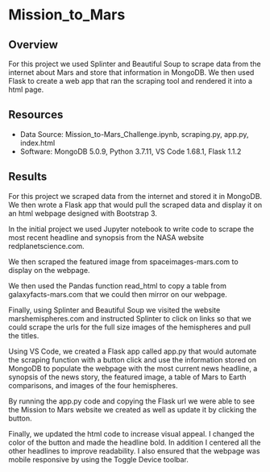 # Mission_to_Mars

## Overview

For this project we used Splinter and Beautiful Soup to scrape data from the internet about Mars and store that information in MongoDB. We then used Flask to create a web app that ran the scraping tool and rendered it into a html page.

## Resources

- Data Source: Mission_to-Mars_Challenge.ipynb, scraping.py, app.py, index.html
- Software: MongoDB 5.0.9, Python 3.7.11, VS Code 1.68.1, Flask 1.1.2

## Results

For this project we scraped data from the internet and stored it in MongoDB. We then wrote a Flask app that would pull the scraped data and display it on an html webpage designed with Bootstrap 3.


In the initial project we used Jupyter notebook to write code to scrape the most recent headline and synopsis from the NASA website redplanetscience.com.

We then scraped the featured image from spaceimages-mars.com to display on the webpage.

We then used the Pandas function read_html to copy a table from galaxyfacts-mars.com that we could then mirror on our webpage.

Finally, using Splinter and Beautiful Soup we visited the website marshemispheres.com and instructed Splinter to click on links so that we could scrape the urls for the full size images of the hemispheres and pull the titles.

Using VS Code, we created a Flask app called app.py that would automate the scraping function with a button click and use the information stored on MongoDB to populate the webpage with the most current news headline, a synopsis of the news story, the featured image, a table of Mars to Earth comparisons, and images of the four hemispheres.

By running the app.py code and copying the Flask url we were able to see the Mission to Mars website we created as well as update it by clicking the button.

Finally, we updated the html code to increase visual appeal. I changed the color of the button and made the headline bold. In addition I centered all the other headlines to improve readability. I also ensured that the webpage was mobile responsive by using the Toggle Device toolbar.



